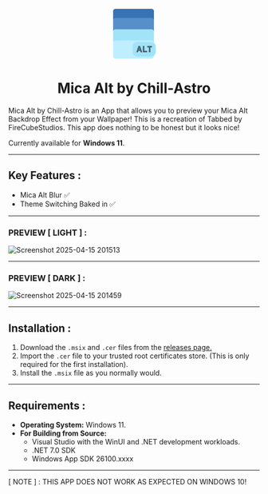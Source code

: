 <p align="center">
  <img src="https://github.com/Chill-Astro/Mica-Alt/blob/main/Mica-Alt/Assets/StoreLogo.scale-400.png" width="100px" height="100px" alt="Mica Logo">
</p>
<h1 align="center">Mica Alt by Chill-Astro</h1>

Mica Alt by Chill-Astro is an App that allows you to preview your Mica Alt Backdrop Effect from your Wallpaper! This is a recreation of Tabbed by FireCubeStudios.
This app does nothing to be honest but it looks nice!

Currently available for **Windows 11**.

---

## Key Features :

- Mica Alt Blur ✅
- Theme Switching Baked in ✅

---

### PREVIEW [ LIGHT ] :

![Screenshot 2025-04-15 201513](https://github.com/user-attachments/assets/5f3ea76d-76ec-40a7-9be7-3c30d6474f0b)

---

### PREVIEW [ DARK ] :

![Screenshot 2025-04-15 201459](https://github.com/user-attachments/assets/c271d7db-e0b6-4d2a-bef4-1f48352cb8d3)

---

## Installation : 

1.  Download the `.msix` and `.cer` files from the [releases page.](https://github.com/Chill-Astro/Calculator/releases/tag/Latest)
2.  Import the `.cer` file to your trusted root certificates store. (This is only required for the first installation).
3.  Install the `.msix` file as you normally would.

---

## Requirements :

* **Operating System:** Windows 11.
* **For Building from Source:**
    * Visual Studio with the WinUI and .NET development workloads.
    * .NET 7.0 SDK
    * Windows App SDK 26100.xxxx

---

[ NOTE ] : THIS APP DOES NOT WORK AS EXPECTED ON WINDOWS 10!
